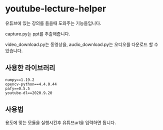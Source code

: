 # youtube-lecture-helper

유튜브에 있는 강의를 들을때 도와주는 기능들입니다.

capture.py는 ppt를 추출해줍니다.

video_download.py는 동영상을, audio_download.py는 오디오를 다운로드 할 수 있습니다.



## 사용한 라이브러리

```
numpy==1.19.2
opencv-python==4.4.0.44
pafy==0.5.5
youtube-dl==2020.9.20
```



## 사용법

용도에 맞는 모듈을 실행시킨후 유튜브url을 입력하면 됩니다.



